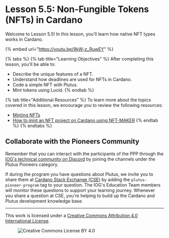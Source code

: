 # Lesson 5.5: Non-Fungible Tokens (NFTs) in Cardano

Welcome to Lesson 5.5! In this lesson, you'll learn how native NFT types works in Cardano.

{% embed url="https://youtu.be/9kW-z_RuwEY" %}

{% tabs %}
{% tab title="Learning Objectives" %}
After completing this lesson, you'll be able to:

* Describe the unique features of a NFT.
* Understand how deadlines are used for NFTs in Cardano.
* Code a simple NFT with Plutus.
* Mint tokens using Lucid.
{% endtab %}

{% tab title="Additional Resources" %}
To learn more about the topics covered in this lesson, we encourage you to review the following resources:

* [Minting NFTs](https://developers.cardano.org/docs/native-tokens/minting-nfts)
* [How to mint an NFT project on Cardano using NFT-MAKER](https://www.essentialcardano.io/developer/how-to-mint-an-nft-project-on-cardano-using-nft-maker)
{% endtab %}
{% endtabs %}

## Collaborate with the Pioneers Community

Remember that you can interact with the participants of the PPP through the [IOG's technical community on Discord](https://discord.gg/inputoutput) by joining the channels under the Plutus Pioneers category.

If during the program you have questions about Plutus, we invite you to share them at [Cardano Stack Exchange (CSE)](https://cardano.stackexchange.com/) by adding the `plutus-pioneer-program` tag to your question. The IOG's Education Team members will monitor these questions to support your learning journey. Whenever you share a question at CSE, you're helping to build up the Cardano and Plutus development knowledge base.

---

This work is licensed under a [Creative Commons Attribution 4.0 International License](http://creativecommons.org/licenses/by/4.0/).

<figure><img src="https://i.creativecommons.org/l/by/4.0/88x31.png" alt="Creative Commons License BY 4.0"></figure>